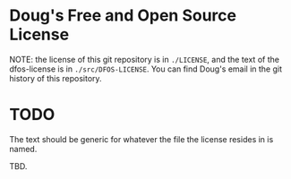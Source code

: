 # Doug's Free and Open Source License
NOTE: the license of this git repository is in `./LICENSE`, and the text of the dfos-license is in `./src/DFOS-LICENSE`. You can find Doug's email in the git history of this repository.

# TODO
The text should be generic for whatever the file the license resides in is named.

TBD.
